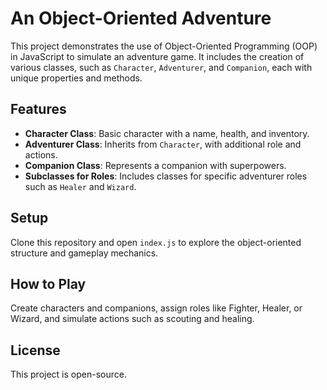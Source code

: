 # An Object-Oriented Adventure

This project demonstrates the use of Object-Oriented Programming (OOP) in JavaScript to simulate an adventure game. It includes the creation of various classes, such as `Character`, `Adventurer`, and `Companion`, each with unique properties and methods.

## Features

- **Character Class**: Basic character with a name, health, and inventory.
- **Adventurer Class**: Inherits from `Character`, with additional role and actions.
- **Companion Class**: Represents a companion with superpowers.
- **Subclasses for Roles**: Includes classes for specific adventurer roles such as `Healer` and `Wizard`.

## Setup

Clone this repository and open `index.js` to explore the object-oriented structure and gameplay mechanics.

## How to Play

Create characters and companions, assign roles like Fighter, Healer, or Wizard, and simulate actions such as scouting and healing.

## License

This project is open-source.

